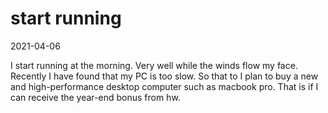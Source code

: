 # start running

2021-04-06

I start running at the morning. Very well while the winds flow my face. Recently I have found that my PC is too slow. So that to I plan to buy a new and high-performance desktop computer such as macbook pro. That is if I can receive the year-end bonus from hw.
